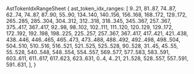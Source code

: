 AstTokenIdxRangeSheet {
    ast_token_idx_ranges: [
        9..21,
        81..87,
        74..87,
        62..74,
        74..87,
        87..90,
        55..90,
        134..140,
        140..156,
        156..168,
        168..172,
        129..172,
        265..285,
        285..304,
        304..312,
        312..318,
        318..345,
        345..367,
        257..367,
        375..417,
        367..417,
        92..98,
        98..102,
        102..111,
        111..120,
        120..129,
        129..172,
        172..192,
        192..198,
        198..225,
        225..257,
        257..367,
        367..417,
        417..421,
        421..438,
        438..446,
        446..465,
        465..473,
        473..488,
        488..492,
        492..498,
        498..504,
        504..510,
        510..516,
        516..521,
        521..525,
        525..528,
        90..528,
        31..45,
        45..55,
        55..528,
        540..548,
        548..554,
        554..557,
        569..577,
        577..583,
        583..591,
        603..611,
        611..617,
        617..623,
        623..631,
        0..4,
        4..21,
        21..528,
        528..557,
        557..591,
        591..631,
    ],
}